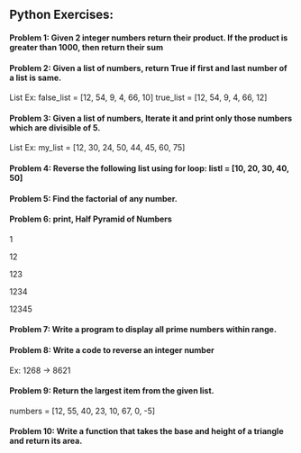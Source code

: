 ## **Python Exercises:**

 

#### **Problem 1:** Given 2 integer numbers return their product. If the product is greater than 1000, then return their sum

 

#### **Problem 2:** Given a list of numbers, return True if first and last number of a list is same.

List Ex: false_list = [12, 54, 9, 4, 66, 10]
         true_list = [12, 54, 9, 4, 66, 12] 

 

#### **Problem 3:** Given a list of numbers, Iterate it and print only those numbers which are divisible of 5.

List Ex: my_list = [12, 30, 24, 50, 44, 45, 60, 75]

 

 

#### **Problem 4:** Reverse the following list using for loop: listl = [10, 20, 30, 40, 50]

 

 

#### **Problem 5:** Find the factorial of any number.

 

 

#### **Problem 6:** print, Half Pyramid of Numbers

1

12

123

1234

12345

 
 

#### **Problem 7:** Write a program to display all prime numbers within range.

 

 

#### **Problem 8:** Write a code to reverse an integer number

Ex: 1268 -> 8621

 

 

#### **Problem 9:** Return the largest item from the given list.

numbers = [12, 55, 40, 23, 10, 67, 0, -5]

 

 

#### **Problem 10:** Write a function that takes the base and height of a triangle and return its area.


